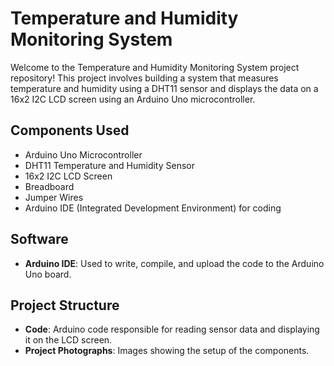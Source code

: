 # Temperature and Humidity Monitoring System

Welcome to the Temperature and Humidity Monitoring System project repository! This project involves building a system that measures temperature and humidity using a DHT11 sensor and displays the data on a 16x2 I2C LCD screen using an Arduino Uno microcontroller.

## Components Used
- Arduino Uno Microcontroller
- DHT11 Temperature and Humidity Sensor
- 16x2 I2C LCD Screen
- Breadboard
- Jumper Wires
- Arduino IDE (Integrated Development Environment) for coding

## Software
- **Arduino IDE**: Used to write, compile, and upload the code to the Arduino Uno board.

## Project Structure
- **Code**: Arduino code responsible for reading sensor data and displaying it on the LCD screen.
- **Project Photographs**: Images showing the setup of the components.





